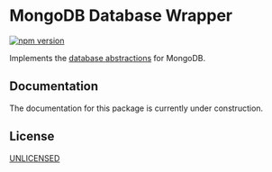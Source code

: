 # MongoDB Database Wrapper

[![npm version](https://badge.fury.io/js/@nmshd%2fdb-mongo.svg)](https://www.npmjs.com/package/@nmshd/db-mongo)

Implements the [database abstractions](https://www.npmjs.com/package/@nmshd/db-abstractions) for MongoDB.

## Documentation

The documentation for this package is currently under construction.

## License

[UNLICENSED](LICENSE)

